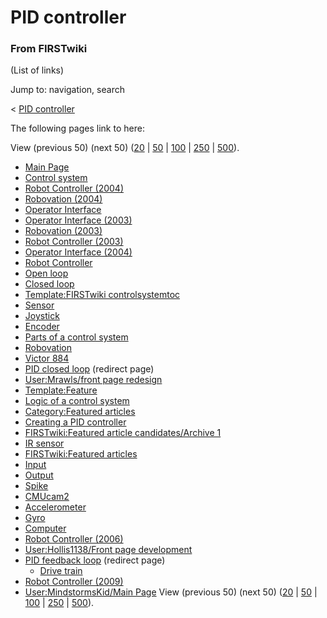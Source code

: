 # PID controller

### From FIRSTwiki

(List of links)

Jump to: navigation, search

&lt; [PID controller](/index.php?title=PID_controller&redirect=no "PID
controller" )  

The following pages link to here:

View (previous 50) (next 50)
([20](/index.php?title=Special:Whatlinkshere/PID_controller&limit=20&from=0
"Special:Whatlinkshere/PID controller" ) |
[50](/index.php?title=Special:Whatlinkshere/PID_controller&limit=50&from=0
"Special:Whatlinkshere/PID controller" ) |
[100](/index.php?title=Special:Whatlinkshere/PID_controller&limit=100&from=0
"Special:Whatlinkshere/PID controller" ) |
[250](/index.php?title=Special:Whatlinkshere/PID_controller&limit=250&from=0
"Special:Whatlinkshere/PID controller" ) |
[500](/index.php?title=Special:Whatlinkshere/PID_controller&limit=500&from=0
"Special:Whatlinkshere/PID controller" )).

  * [Main Page](Main_Page "Main Page" )
  * [Control system](Control_system "Control system" )
  * [Robot Controller (2004)](Robot_Controller_%282004%29 "Robot Controller \(2004\)" )
  * [Robovation (2004)](Robovation_%282004%29 "Robovation \(2004\)" )
  * [Operator Interface](Operator_Interface "Operator Interface" )
  * [Operator Interface (2003)](Operator_Interface_%282003%29 "Operator Interface \(2003\)" )
  * [Robovation (2003)](Robovation_%282003%29 "Robovation \(2003\)" )
  * [Robot Controller (2003)](Robot_Controller_%282003%29 "Robot Controller \(2003\)" )
  * [Operator Interface (2004)](Operator_Interface_%282004%29 "Operator Interface \(2004\)" )
  * [Robot Controller](Robot_Controller "Robot Controller" )
  * [Open loop](Open_loop "Open loop" )
  * [Closed loop](Closed_loop "Closed loop" )
  * [Template:FIRSTwiki controlsystemtoc](Template:FIRSTwiki_controlsystemtoc "Template:FIRSTwiki controlsystemtoc" )
  * [Sensor](Sensor "Sensor" )
  * [Joystick](Joystick "Joystick" )
  * [Encoder](Encoder "Encoder" )
  * [Parts of a control system](Parts_of_a_control_system "Parts of a control system" )
  * [Robovation](Robovation "Robovation" )
  * [Victor 884](Victor_884 "Victor 884" )
  * [PID closed loop](/index.php?title=PID_closed_loop&redirect=no "PID closed loop" ) (redirect page) 
  * [User:Mrawls/front page redesign](User:Mrawls/front_page_redesign "User:Mrawls/front page redesign" )
  * [Template:Feature](Template:Feature "Template:Feature" )
  * [Logic of a control system](Logic_of_a_control_system "Logic of a control system" )
  * [Category:Featured articles](Category:Featured_articles "Category:Featured articles" )
  * [Creating a PID controller](Creating_a_PID_controller "Creating a PID controller" )
  * [FIRSTwiki:Featured article candidates/Archive 1](FIRSTwiki:Featured_article_candidates/Archive_1 "FIRSTwiki:Featured article candidates/Archive 1" )
  * [IR sensor](IR_sensor "IR sensor" )
  * [FIRSTwiki:Featured articles](FIRSTwiki:Featured_articles "FIRSTwiki:Featured articles" )
  * [Input](Input "Input" )
  * [Output](Output "Output" )
  * [Spike](Spike "Spike" )
  * [CMUcam2](CMUcam2 "CMUcam2" )
  * [Accelerometer](Accelerometer "Accelerometer" )
  * [Gyro](Gyro "Gyro" )
  * [Computer](Computer "Computer" )
  * [Robot Controller (2006)](Robot_Controller_%282006%29 "Robot Controller \(2006\)" )
  * [User:Hollis1138/Front page development](User:Hollis1138/Front_page_development "User:Hollis1138/Front page development" )
  * [PID feedback loop](/index.php?title=PID_feedback_loop&redirect=no "PID feedback loop" ) (redirect page) 
    * [Drive train](Drive_train "Drive train" )
  * [Robot Controller (2009)](Robot_Controller_%282009%29 "Robot Controller \(2009\)" )
  * [User:MindstormsKid/Main Page](User:MindstormsKid/Main_Page "User:MindstormsKid/Main Page" )
View (previous 50) (next 50)
([20](/index.php?title=Special:Whatlinkshere/PID_controller&limit=20&from=0
"Special:Whatlinkshere/PID controller" ) |
[50](/index.php?title=Special:Whatlinkshere/PID_controller&limit=50&from=0
"Special:Whatlinkshere/PID controller" ) |
[100](/index.php?title=Special:Whatlinkshere/PID_controller&limit=100&from=0
"Special:Whatlinkshere/PID controller" ) |
[250](/index.php?title=Special:Whatlinkshere/PID_controller&limit=250&from=0
"Special:Whatlinkshere/PID controller" ) |
[500](/index.php?title=Special:Whatlinkshere/PID_controller&limit=500&from=0
"Special:Whatlinkshere/PID controller" )).

